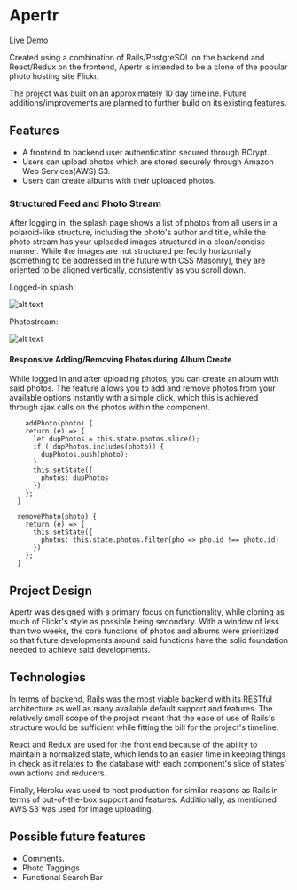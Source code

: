 # Apertr

[Live Demo](https://apertr.herokuapp.com/#/)

Created using a combination of Rails/PostgreSQL on the backend and React/Redux on the frontend, Apertr is intended to be a clone of the popular photo hosting site Flickr.

The project was built on an approximately 10 day timeline. Future additions/improvements are planned to further build on its existing features.

## Features
<ul>
  <li>A frontend to backend user authentication secured through BCrypt.</li>
  <li>Users can upload photos which are stored securely through Amazon Web Services(AWS) S3.</li>
  <li>Users can create albums with their uploaded photos.</li>
</ul>

### Structured Feed and Photo Stream

After logging in, the splash page shows a list of photos from all users in a polaroid-like structure, including the photo's author and title, while the photo stream has your uploaded images structured in a clean/concise manner. While the images are not structured perfectly horizontally (something to be addressed in the future with CSS Masonry), they are oriented to be aligned vertically, consistently as you scroll down.

Logged-in splash:

![alt text](https://imgur.com/TycScb4.png)

Photostream:

![alt text](https://imgur.com/Sy10afa.png)

#### Responsive Adding/Removing Photos during Album Create

While logged in and after uploading photos, you can create an album with said photos. The feature allows you to add and remove photos from your available options instantly with a simple click, which this is achieved through ajax calls on the photos within the component.

```
    addPhoto(photo) {
    return (e) => {
      let dupPhotos = this.state.photos.slice();
      if (!dupPhotos.includes(photo)) {
        dupPhotos.push(photo);
      }
      this.setState({
        photos: dupPhotos
      });
    };
  }

  removePhoto(photo) {
    return (e) => {
      this.setState({
        photos: this.state.photos.filter(pho => pho.id !== photo.id)
      })
    };
  }
```

## Project Design

Apertr was designed with a primary focus on functionality, while cloning as much of Flickr's style as possible being secondary. With a window of less than two weeks, the core functions of photos and albums were prioritized so that future developments around said functions have the solid foundation needed to achieve said developments.

## Technologies

In terms of backend, Rails was the most viable backend with its RESTful architecture as well as many available default support and features. The relatively small scope of the project meant that the ease of use of Rails's structure would be sufficient while fitting the bill for the project's timeline.

React and Redux are used for the front end because of the ability to maintain a normalized state, which lends to an easier time in keeping things in check as it relates to the database with each component's slice of states' own actions and reducers.

Finally, Heroku was used to host production for similar reasons as Rails in terms of out-of-the-box support and features. Additionally, as mentioned AWS S3 was used for image uploading.

## Possible future features

<ul>
  <li>Comments.</li>
  <li>Photo Taggings</li>
  <li>Functional Search Bar</li>
</ul>
